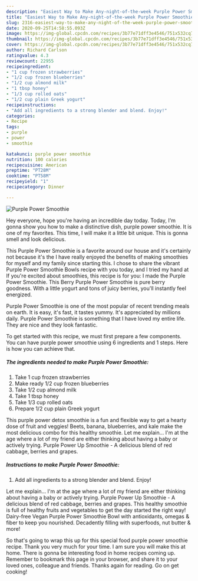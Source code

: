 ```yaml
---
description: "Easiest Way to Make Any-night-of-the-week Purple Power Smoothie"
title: "Easiest Way to Make Any-night-of-the-week Purple Power Smoothie"
slug: 2316-easiest-way-to-make-any-night-of-the-week-purple-power-smoothie
date: 2020-09-25T14:58:55.093Z
image: https://img-global.cpcdn.com/recipes/3b77e71dff3e4546/751x532cq70/purple-power-smoothie-recipe-main-photo.jpg
thumbnail: https://img-global.cpcdn.com/recipes/3b77e71dff3e4546/751x532cq70/purple-power-smoothie-recipe-main-photo.jpg
cover: https://img-global.cpcdn.com/recipes/3b77e71dff3e4546/751x532cq70/purple-power-smoothie-recipe-main-photo.jpg
author: Richard Carlson
ratingvalue: 4.3
reviewcount: 22955
recipeingredient:
- "1 cup frozen strawberries"
- "1/2 cup frozen blueberries"
- "1/2 cup almond milk"
- "1 tbsp honey"
- "1/3 cup rolled oats"
- "1/2 cup plain Greek yogurt"
recipeinstructions:
- "Add all ingredients to a strong blender and blend. Enjoy!"
categories:
- Recipe
tags:
- purple
- power
- smoothie

katakunci: purple power smoothie 
nutrition: 100 calories
recipecuisine: American
preptime: "PT28M"
cooktime: "PT58M"
recipeyield: "1"
recipecategory: Dinner

---
```



![Purple Power Smoothie](https://img-global.cpcdn.com/recipes/3b77e71dff3e4546/751x532cq70/purple-power-smoothie-recipe-main-photo.jpg)

Hey everyone, hope you're having an incredible day today. Today, I'm gonna show you how to make a distinctive dish, purple power smoothie. It is one of my favorites. This time, I will make it a little bit unique. This is gonna smell and look delicious.

This Purple Power Smoothie is a favorite around our house and it&#39;s certainly not because it&#39;s the I have really enjoyed the benefits of making smoothies for myself and my family since starting this. I chose to share the vibrant Purple Power Smoothie Bowls recipe with you today, and I tried my hand at If you&#39;re excited about smoothies, this recipe is for you: I made the Purple Power Smoothie. This Berry Purple Power Smoothie is pure berry goodness. With a little yogurt and tons of juicy berries, you&#39;ll instantly feel energized.

Purple Power Smoothie is one of the most popular of recent trending meals on earth. It is easy, it's fast, it tastes yummy. It's appreciated by millions daily. Purple Power Smoothie is something that I have loved my entire life. They are nice and they look fantastic.


To get started with this recipe, we must first prepare a few components. You can have purple power smoothie using 6 ingredients and 1 steps. Here is how you can achieve that.

<!--inarticleads1-->

##### The ingredients needed to make Purple Power Smoothie:

1. Take 1 cup frozen strawberries
1. Make ready 1/2 cup frozen blueberries
1. Take 1/2 cup almond milk
1. Take 1 tbsp honey
1. Take 1/3 cup rolled oats
1. Prepare 1/2 cup plain Greek yogurt


This purple power detox smoothie is a fun and flexible way to get a hearty dose of fruit and veggies! Beets, banana, blueberries, and kale make the most delicious combo for this healthy smoothie. Let me explain… I&#39;m at the age where a lot of my friend are either thinking about having a baby or actively trying. Purple Power Up Smoothie - A delicious blend of red cabbage, berries and grapes. 

<!--inarticleads2-->

##### Instructions to make Purple Power Smoothie:

1. Add all ingredients to a strong blender and blend. Enjoy!


Let me explain… I&#39;m at the age where a lot of my friend are either thinking about having a baby or actively trying. Purple Power Up Smoothie - A delicious blend of red cabbage, berries and grapes. This healthy smoothie is full of healthy fruits and vegetables to get the day started the right way! Dairy-free Vegan Purple Power Smoothie Bowl with antioxidants, omegas &amp; fiber to keep you nourished. Decadently filling with superfoods, nut butter &amp; more! 

So that's going to wrap this up for this special food purple power smoothie recipe. Thank you very much for your time. I am sure you will make this at home. There is gonna be interesting food in home recipes coming up. Remember to bookmark this page in your browser, and share it to your loved ones, colleague and friends. Thanks again for reading. Go on get cooking!
